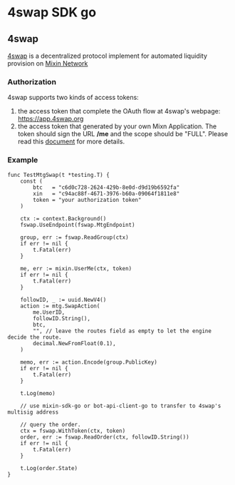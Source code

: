 # 4swap SDK go

## 4swap

[4swap](https://4swap.org) is a decentralized protocol implement for automated liquidity provision on [Mixin Network](https://mixin.one)

### Authorization

4swap supports two kinds of access tokens:

1. the access token that complete the OAuth flow at 4swap's webpage: https://app.4swap.org
2. the access token that generated by your own Mixn Application. The token should sign the URL **/me** and the scope should be "FULL". Please read this [document](https://developers.mixin.one/docs/dapp/guide/generate-jwt-token) for more details.

### Example

```golang
func TestMtgSwap(t *testing.T) {
    const (
        btc   = "c6d0c728-2624-429b-8e0d-d9d19b6592fa"
        xin   = "c94ac88f-4671-3976-b60a-09064f1811e8"
        token = "your authorization token"
    )
    
    ctx := context.Background()
    fswap.UseEndpoint(fswap.MtgEndpoint)
    
    group, err := fswap.ReadGroup(ctx)
    if err != nil {
        t.Fatal(err)
    }
    
    me, err := mixin.UserMe(ctx, token)
    if err != nil {
        t.Fatal(err)
    }
    
    followID, _ := uuid.NewV4()
    action := mtg.SwapAction(
        me.UserID,
        followID.String(),
        btc,
        "", // leave the routes field as empty to let the engine decide the route. 
        decimal.NewFromFloat(0.1),
    )
    
    memo, err := action.Encode(group.PublicKey)
    if err != nil {
        t.Fatal(err)
    }
    
    t.Log(memo)
    
    // use mixin-sdk-go or bot-api-client-go to transfer to 4swap's multisig address
    
    // query the order.
    ctx = fswap.WithToken(ctx, token)
    order, err := fswap.ReadOrder(ctx, followID.String())
    if err != nil {
        t.Fatal(err)
    }
    
    t.Log(order.State)
}
```
